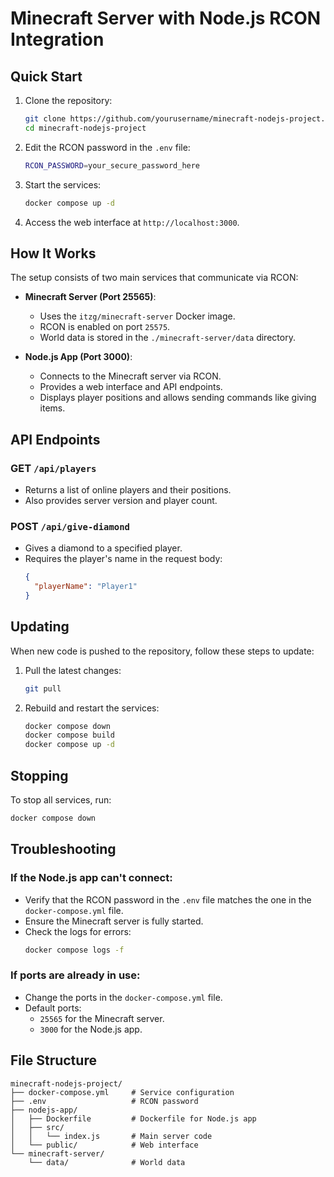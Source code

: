 
# Minecraft Server with Node.js RCON Integration

## Quick Start

1. Clone the repository:
   ```bash
   git clone https://github.com/yourusername/minecraft-nodejs-project.git
   cd minecraft-nodejs-project
   ```

2. Edit the RCON password in the `.env` file:
   ```bash
   RCON_PASSWORD=your_secure_password_here
   ```

3. Start the services:
   ```bash
   docker compose up -d
   ```

4. Access the web interface at `http://localhost:3000`.

## How It Works

The setup consists of two main services that communicate via RCON:

- **Minecraft Server (Port 25565)**:
  - Uses the `itzg/minecraft-server` Docker image.
  - RCON is enabled on port `25575`.
  - World data is stored in the `./minecraft-server/data` directory.

- **Node.js App (Port 3000)**:
  - Connects to the Minecraft server via RCON.
  - Provides a web interface and API endpoints.
  - Displays player positions and allows sending commands like giving items.

## API Endpoints

### GET `/api/players`
- Returns a list of online players and their positions.
- Also provides server version and player count.

### POST `/api/give-diamond`
- Gives a diamond to a specified player.
- Requires the player's name in the request body:
  ```json
  {
    "playerName": "Player1"
  }
  ```

## Updating

When new code is pushed to the repository, follow these steps to update:

1. Pull the latest changes:
   ```bash
   git pull
   ```

2. Rebuild and restart the services:
   ```bash
   docker compose down
   docker compose build
   docker compose up -d
   ```

## Stopping

To stop all services, run:
```bash
docker compose down
```

## Troubleshooting

### If the Node.js app can't connect:
- Verify that the RCON password in the `.env` file matches the one in the `docker-compose.yml` file.
- Ensure the Minecraft server is fully started.
- Check the logs for errors:
  ```bash
  docker compose logs -f
  ```

### If ports are already in use:
- Change the ports in the `docker-compose.yml` file.
- Default ports:
  - `25565` for the Minecraft server.
  - `3000` for the Node.js app.

## File Structure

```
minecraft-nodejs-project/
├── docker-compose.yml     # Service configuration
├── .env                   # RCON password
├── nodejs-app/         
│   ├── Dockerfile         # Dockerfile for Node.js app
│   ├── src/            
│   │   └── index.js       # Main server code
│   └── public/            # Web interface
└── minecraft-server/   
    └── data/              # World data
```
```